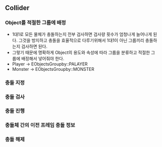 ## Collider
  
### Object를 적절한 그룹에 배정
- 1대1로 모든 물체가 충돌하는지 전부 검사하면 검사량 횟수가 엄청나게 늘어나게 된다. 그것을 방지하고 충돌을 효율적으로 다루기위해서 1대1이 아닌 그룹끼리 충돌하는지 검사하면 된다.
- 그렇기 때문에 명확하게 Object의 용도와 속성에 따라 그룹을 분류하고 적절한 그룹에 배정해서 넣어줘야 한다.
- Player -> EObjectsGroupby::PALAYER
- Monster -> EObjectsGroupby::MONSTER

### 충돌 지정


### 충돌 검사

### 충돌 진행

### 충돌체 간의 이전 프레임 충돌 정보


### 충돌 해제
